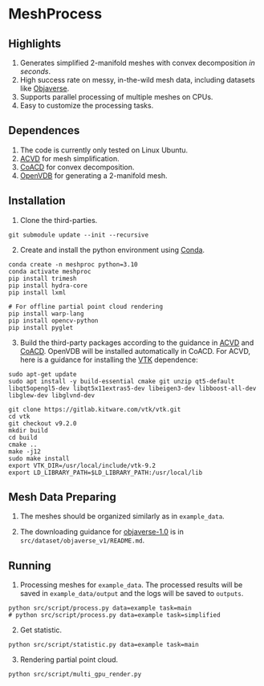 # MeshProcess 

## Highlights
1. Generates simplified 2-manifold meshes with convex decomposition *in seconds*.
2. High success rate on messy, in-the-wild mesh data, including datasets like [Objaverse](https://objaverse.allenai.org).
3. Supports parallel processing of multiple meshes on CPUs.
4. Easy to customize the processing tasks.

## Dependences
1. The code is currently only tested on Linux Ubuntu.
2. [ACVD](https://github.com/valette/ACVD) for mesh simplification.
3. [CoACD](https://github.com/JYChen18/CoACD) for convex decomposition.
4. [OpenVDB](https://www.openvdb.org/) for generating a 2-manifold mesh.

## Installation
1. Clone the third-parties.
```
git submodule update --init --recursive 
```

2. Create and install the python environment using [Conda](https://docs.anaconda.com/miniconda/).
```
conda create -n meshproc python=3.10    
conda activate meshproc
pip install trimesh
pip install hydra-core
pip install lxml

# For offline partial point cloud rendering
pip install warp-lang
pip install opencv-python
pip install pyglet
```

3. Build the third-party packages according to the guidance in [ACVD](https://github.com/valette/ACVD/tree/master?tab=readme-ov-file#simple-compilation-howto-under-linux)
and [CoACD](https://github.com/SarahWeiii/CoACD?tab=readme-ov-file#3-compile). OpenVDB will be installed automatically in CoACD. For ACVD, here is a guidance for installing the [VTK](https://www.vtk.org/) dependence:
```
sudo apt-get update
sudo apt install -y build-essential cmake git unzip qt5-default libqt5opengl5-dev libqt5x11extras5-dev libeigen3-dev libboost-all-dev libglew-dev libglvnd-dev

git clone https://gitlab.kitware.com/vtk/vtk.git
cd vtk
git checkout v9.2.0     
mkdir build
cd build
cmake ..
make -j12
sudo make install
export VTK_DIR=/usr/local/include/vtk-9.2
export LD_LIBRARY_PATH=$LD_LIBRARY_PATH:/usr/local/lib
``` 

## Mesh Data Preparing
1. The meshes should be organized similarly as in `example_data`. 

2. The downloading guidance for [objaverse-1.0](https://objaverse.allenai.org/objaverse-1.0/) is in `src/dataset/objaverse_v1/README.md`.

## Running
1. Processing meshes for `example_data`. The processed results will be saved in `example_data/output` and the logs will be saved to `outputs`.
```
python src/script/process.py data=example task=main
# python src/script/process.py data=example task=simplified
```
2. Get statistic.
```
python src/script/statistic.py data=example task=main
```

3. Rendering partial point cloud.
```
python src/script/multi_gpu_render.py
```

